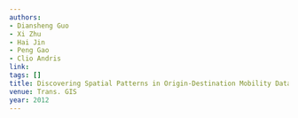 ```yaml
---
authors:
- Diansheng Guo
- Xi Zhu
- Hai Jin
- Peng Gao
- Clio Andris
link:
tags: []
title: Discovering Spatial Patterns in Origin-Destination Mobility Data.
venue: Trans. GIS
year: 2012
---
```

